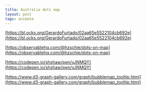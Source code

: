 ```yaml
---
title: Australia dots map
layout: post
tags: animate
---
```


[https://bl.ocks.org/GerardoFurtado/02aa65e5522104cb692e](https://bl.ocks.org/GerardoFurtado/02aa65e5522104cb692e)

[https://observablehq.com/@hzschie/dots-on-map](https://observablehq.com/@hzschie/dots-on-map)

[https://codepen.io/shshaw/pen/vJNMQY](https://codepen.io/shshaw/pen/vJNMQY)

[https://www.d3-graph-gallery.com/graph/bubblemap_tooltip.html](https://www.d3-graph-gallery.com/graph/bubblemap_tooltip.html)